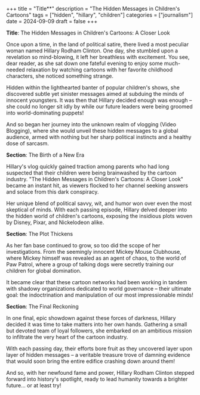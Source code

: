 +++
title = "Title**"
description = "The Hidden Messages in Children's Cartoons"
tags = ["hidden", "hillary", "children"]
categories = ["journalism"]
date = 2024-09-09
draft = false
+++

**Title**: The Hidden Messages in Children's Cartoons: A Closer Look

Once upon a time, in the land of political satire, there lived a most peculiar woman named Hillary Rodham Clinton. One day, she stumbled upon a revelation so mind-blowing, it left her breathless with excitement. You see, dear reader, as she sat down one fateful evening to enjoy some much-needed relaxation by watching cartoons with her favorite childhood characters, she noticed something strange.

Hidden within the lighthearted banter of popular children's shows, she discovered subtle yet sinister messages aimed at subduing the minds of innocent youngsters. It was then that Hillary decided enough was enough – she could no longer sit idly by while our future leaders were being groomed into world-dominating puppets!

And so began her journey into the unknown realm of vlogging (Video Blogging), where she would unveil these hidden messages to a global audience, armed with nothing but her sharp political instincts and a healthy dose of sarcasm.

**Section**: The Birth of a New Era

Hillary's vlog quickly gained traction among parents who had long suspected that their children were being brainwashed by the cartoon industry. "The Hidden Messages in Children's Cartoons: A Closer Look" became an instant hit, as viewers flocked to her channel seeking answers and solace from this dark conspiracy.

Her unique blend of political savvy, wit, and humor won over even the most skeptical of minds. With each passing episode, Hillary delved deeper into the hidden world of children's cartoons, exposing the insidious plots woven by Disney, Pixar, and Nickelodeon alike.

**Section**: The Plot Thickens

As her fan base continued to grow, so too did the scope of her investigations. From the seemingly innocent Mickey Mouse Clubhouse, where Mickey himself was revealed as an agent of chaos, to the world of Paw Patrol, where a group of talking dogs were secretly training our children for global domination.

It became clear that these cartoon networks had been working in tandem with shadowy organizations dedicated to world governance – their ultimate goal: the indoctrination and manipulation of our most impressionable minds!

**Section**: The Final Reckoning

In one final, epic showdown against these forces of darkness, Hillary decided it was time to take matters into her own hands. Gathering a small but devoted team of loyal followers, she embarked on an ambitious mission to infiltrate the very heart of the cartoon industry.

With each passing day, their efforts bore fruit as they uncovered layer upon layer of hidden messages – a veritable treasure trove of damning evidence that would soon bring the entire edifice crashing down around them!

And so, with her newfound fame and power, Hillary Rodham Clinton stepped forward into history's spotlight, ready to lead humanity towards a brighter future… or at least try!
